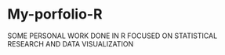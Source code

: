 # My-porfolio-R
SOME PERSONAL WORK DONE IN R FOCUSED ON STATISTICAL RESEARCH AND DATA VISUALIZATION
